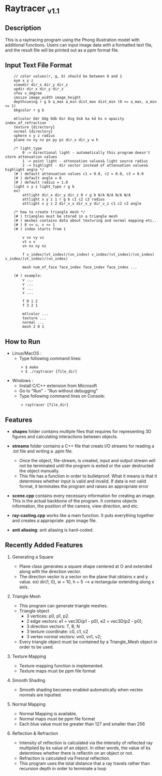 # Raytracer <sub>v1.1</sub>

## Description
This is a raytracing program using the Phong illustration model with additional functions. Users can input image data with a formatted text file, and the result file will be printed out as a ppm format file.

## Input Text File Format

```
    // color values(r, g, b) should be between 0 and 1
    eye x y z
    viewdir dir_x dir_y dir_z
    updir dir_x dir_y dir_z
    vfov v_degree
    imsize image_width image_height
    depthcueing r g b a_max a_min dist_max dist_min (0 <= a_max, a_min <= 1)
    bkgcolor r g b

    mtlcolor Odr Odg Odb Osr Osg Osb ka kd ks n opacity index_of_refraction
    texture {directory}
    normal {directory}
    sphere x y z radius
    plane nx ny nz px py pz dir_x dir_y w h 

    /* light_type 
        0 -> directional light - automatically this program doesn't store attenuation values
        1 -> point light - attenuation values& light source radius
        2 -> highlight - dir vector instead of attenuation values& highlight angle */
    (# ) default attenuation values c1 = 0.0, c2 = 0.0, c3 = 0.0
    (# ) default angle = 0
    (# ) default radius = 1.0
    light x y z light_type r g b
    ex)
        attlight dir_x dir_y dir_z 0 r g b N/A N/A N/A N/A
        attlight x y z 1 r g b c1 c2 c3 radius
        attlight x y z 2 dir_v_x dir_v_y dir_v_z c1 c2 c3 angle

    /* how to create triangle mesh */
    (# ) triangles must be stored in a triangle mesh
    (# ) meshes contains data about texturing and normal mapping etc..
    (# ) 0 <= u, v <= 1
    (# ) index starts from 1

        v vx vy vz
        vt u v
        vn nx ny nz

        f v_index/(vt_index)/(vn_index) v_index/(vt_index)/(vn_index) v_index/(vt_index)/(vn_index)

        mesh num_of_face face_index face_index face_index ...

    (# ) example:
        v ...
        v ...
        v ...
        v ...

        f 0 1 2
        f 3 2 1

        mtlcolor ...
        texture ...
        normal ...
        mesh 2 0 1
```

## How to Run
- Linux/MacOS : 
    - Type following command lines: 
    ```
        > $ make
        > $ ./raytracer {file_dir}
    ```
- Windows : 
    - Install C/C++ extension from Microsoft 
    - Go to "Run" - "Run without debugging" 
    - Type following command lines on Console: 
    ```
        > raytracer {file_dir}
    ```

## Features
- **shapes** folder contains multiple files that requires for representing 3D figures and calculating interactions between objects.

- **streams** folder contains a C++ file that creats I/O streams for reading a .txt file and writing a .ppm file.
    - Once the object, file-stream, is created, input and output stream will not be terminated until the program is exited or the user destructed the object manually.
    - This file has a function in order to bulletproof. What it means is that it determines whether input is valid and invalid. If data is not valid format, it terminates the program and raises an appropriate error

- **scene.cpp** contains every necessary information for creating an image. This is the actual backbone of the program. It contains objects information, the position of the camera, view direction, and etc.

- **ray-casting.cpp** works like a main function. It puts everything together and creates a appropriate .ppm image file.

- **anti aliasing**: anti aliasing is hard-coded.

## Recently Added Features
1. Generating a Square
    - Plane class generates a square shape centered at O and extended along with the direction vector.
    - The direction vector is a vector on the plane that obtains x and y value. ex) dir(1, 0), w = 10, h = 5 --> a rectangular extending along x axis.

2. Triangle Mesh
    - This program can generate triangle meshes.
    - Triangle object
        - 3 vertices: p0, p1, p2.
        - 2 edge vectors: e1 = vec3D(p1 - p0), e2 = vec3D(p2 - p0);
        - 3 direction vectors: T, B, N
        - 3 texture coordinate: c0, c1, c2
        - 3 vertex normal vectors: vn0, vn1, v2;
    - Every triangle object must be contained by a Triangle_Mesh object in order to be used.

3. Texture Mapping
    - Texture mapping function is implemented.
    - Texture maps must be ppm file format

4. Smooth Shading
    - Smooth shading becomes enabled automatically when vectex normals are inputted.
    
5. Normal Mapping
    - Normal Mapping is available.
    - Normal maps must be ppm file format
    - Each blue value must be greater than 127 and smaller than 256
    
6. Reflection & Refraction
    - Intensity of reflection is calculated via the intensity of reflected ray multiplied by ks value of an object. In other words, the value of ks determines whether there is reflectin on an object or not.
    - Refraction is calculated via Fresnal reflection.
    - This program uses the total distance that a ray travels rather than recursion depth in order to terminate a loop 

